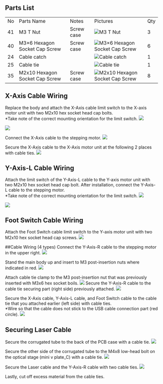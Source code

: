 ## Parts List
<table class="packing-list">
<tbody>
<tr>
<td>No</td>
<td>Parts Name</td>
<td>Notes</td>
<td class="packing-img">Pictures</td>
<td>Qty</td>
</tr>
<tr>
<td>41</td>
<td>M3 T Nut</td>
<td>Screw case</td>
<td><img src="./images/07/p7-1.jpg" alt="M3 T Nut"></td>
<td>3</td>
</tr>
<tr>
<td>40</td>
<td>M3×6 Hexagon Socket Cap Screw</td>
<td>Screw case</td>
<td><img src="./images/07/p7-2.jpg" alt="M3×6 Hexagon Socket Cap Screw"></td>
<td>6</td>
</tr>
<tr>
<td>24</td>
<td>Cable catch</td>
<td></td>
<td><img src="./images/07/p7-3.jpg" alt="Cable catch"></td>
<td>1</td>
</tr>
<tr>
<td>25</td>
<td>Cable tie</td>
<td></td>
<td><img src="./images/07/p7-4.jpg" alt="Cable tie"></td>
<td>1</td>
</tr>
<tr>
<td>35</td>
<td>M2x10 Hexagon Socket Cap Screw</td>
<td>Screw case</td>
<td><img src="./images/07/p7-5.jpg" alt="M2x10 Hexagon Socket Cap Screw"></td>
<td>8</td>
</tr>
</tbody>
</table>

## X-Axis Cable Wiring
Replace the body and attach the X-Axis cable limit switch to the X-axis motor unit with two M2x10 hex socket head cap bolts.  
*Take note of the correct mounting orientation for the limit switch.
<img src="./images/07/mini-300mm_07_01.jpg">

<img src="./images/07/mini-300mm_07_02.jpg">

Connect the X-Axis cable to the stepping motor.
<img src="./images/07/mini-300mm_07_03.jpg">

Secure the X-Axis cable to the X-Axis motor unit at the following 2 places with cable ties.
<img src="./images/07/mini-300mm_07_04.jpg">

## Y-Axis-L Cable Wiring
Attach the limit switch of the Y-Axis-L cable to the Y-axis motor unit with two M2x10 hex socket head cap bolt. After installation, connect the Y-Axis-L cable to the stepping motor.  
*Take note of the correct mounting orientation for the limit switch.
<img src="./images/07/mini-300mm_07_05.jpg">

<img src="./images/07/mini-300mm_07_06.jpg">

## Foot Switch Cable Wiring
Attach the Foot Switch cable limit switch to the Y-axis motor unit with two M2x10 hex socket head cap screws.
<img src="./images/07/mini-300mm_07_07.jpg">

##Cable Wiring (4 types)
Connect the Y-Axis-R cable to the stepping motor in the upper right.
<img src="./images/07/mini-300mm_07_09.jpg">

Stand the main body up and insert to M3 post-insertion nuts where indicated in red.
<img src="./images/07/mini-300mm_07_10.jpg">

Attach cable tie clamp to the M3 post-insertion nut that was previously inserted with M3x6 hex socket boils.
<img src="./images/07/mini-300mm_07_11.jpg">
Secure the Y-Axis-R cable to the cable tie securing part (right side) previously attached.
<img src="./images/07/mini-300mm_07_12.jpg">

Secure the X-Axis cable, Y-Axis-L cable, and Foot Switch cable to the cable tie that you attached earlier (left side) with cable ties.   
*Wire so that the cable does not stick to the USB cable connection part (red circle).
<img src="./images/07/mini-300mm_07_14.jpg">

## Securing Laser Cable
Secure the corrugated tube to the back of the PCB case with a cable tie.
<img src="./images/07/mini-300mm_07_16.jpg">

Secure the other side of the corrugated tube to the M4x8 low-head bolt on the optical stage (mini v plate_C) with a cable tie.
<img src="./images/07/mini-300mm_07_17.jpg">

Secure the Laser cable and the Y-Axis-R cable with two cable ties.
<img src="./images/07/mini-300mm_07_18.jpg">

Lastly, cut off excess material from the cable ties.
